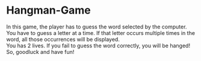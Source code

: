 # Hangman-Game
In this game, the player has to guess the word selected by the computer.
You have to guess a letter at a time. If that letter occurs multiple times in the word, all those occurrences will be displayed.  
You has 2 lives. If you fail to guess the word correctly, you will be hanged!
So, goodluck and have fun!
